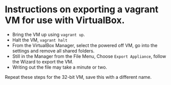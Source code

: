 # Instructions on exporting a vagrant VM for use with VirtualBox.

* Bring the VM up using `vagrant up`.
* Halt the VM, `vagrant halt`
* From the VirtualBox Manager, select the powered off VM,
  go into the settings and remove all shared folders.
* Still in the Manager from the File Menu, Choose `Export Appliance`,
  follow the Wizard to export the VM.
* Writing out the file may take a minute or two.

Repeat these steps for the 32-bit VM, save this with a different name.
